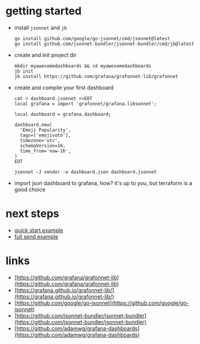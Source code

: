 # getting started
- install `jsonnet` and `jb`
    ```
    go install github.com/google/go-jsonnet/cmd/jsonnet@latest
    go install github.com/jsonnet-bundler/jsonnet-bundler/cmd/jb@latest
    ```

- create and init project dir
    ```
    mkdir myawesomedashboards && cd myawesomedashboards
    jb init
    jb install https://github.com/grafana/grafonnet-lib/grafonnet
    ```

- create and compile your first dashboard
    ```
    cat > dashboard.jsonnet <<EOT
    local grafana = import 'grafonnet/grafana.libsonnet';

    local dashboard = grafana.dashboard;

    dashboard.new(
      'Emoji Popularity',
      tags=['emojivoto'],
      timezone='utc',
      schemaVersion=16,
      time_from='now-1h',
    )
    EOT

    jsonnet -J vendor -o dashboard.json dashboard.jsonnet
    ```

- import json dashboard to grafana, how? it's up to you, but terraform is a good choice

# next steps
- [quick start example](./quick_start/index.md)
- [full send example](./full_send/index.md)

# links
- [https://github.com/grafana/grafonnet-lib](https://github.com/grafana/grafonnet-lib)
- [https://grafana.github.io/grafonnet-lib/](https://grafana.github.io/grafonnet-lib/)
- [https://github.com/google/go-jsonnet](https://github.com/google/go-jsonnet)
- [https://github.com/jsonnet-bundler/jsonnet-bundler](https://github.com/jsonnet-bundler/jsonnet-bundler)
- [https://github.com/adamwg/grafana-dashboards](https://github.com/adamwg/grafana-dashboards)

